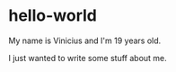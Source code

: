 # hello-world

My name is Vinicius and I'm 19 years old.

I just wanted to write some stuff about me.
